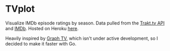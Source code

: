 # TVplot
Visualize IMDb episode ratings by season. Data pulled from the [Trakt.tv API](https://trakt.docs.apiary.io/) and [IMDb](http://www.imdb.com/). Hosted on Heroku [here](https://tvplot.herokuapp.com/).

Heavily inspired by [Graph TV](http://graphtv.kevinformatics.com/), which isn't under active development, so I decided to make it faster with Go.
